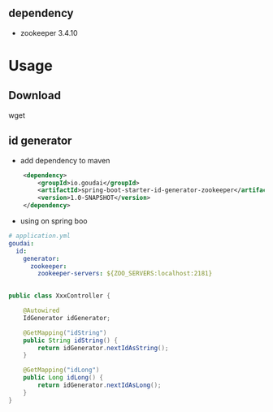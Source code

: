 ## dependency

* zookeeper 3.4.10

# Usage

## Download

wget 


## id generator

* add dependency to maven
```xml
    <dependency>
        <groupId>io.goudai</groupId>
        <artifactId>spring-boot-starter-id-generator-zookeeper</artifactId>
        <version>1.0-SNAPSHOT</version>
    </dependency>

```

 * using on spring boo 
 
```yaml
# application.yml
goudai:
  id:
    generator:
      zookeeper:
        zookeeper-servers: ${ZOO_SERVERS:localhost:2181}
      
``` 
```java
public class XxxController {

    @Autowired
    IdGenerator idGenerator;

    @GetMapping("idString")
    public String idString() {
        return idGenerator.nextIdAsString();
    }

    @GetMapping("idLong")
    public Long idLong() {
        return idGenerator.nextIdAsLong();
    }
}
```
 
